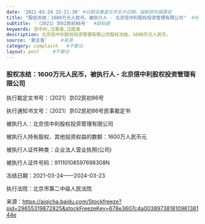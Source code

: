```yaml
---
date: '2021-03-24 15:21:30' #日期会覆盖文件名中日期，越新排列越靠前
title: "股权冻结：1600万元人民币，被执行人 - 北京信中利股权投资管理有限公司"  #标题
subtitle: '（2021）京02民初86号'  #副标题
keywords: 信中利,汪潮涌,汪超涌
description: 北京信中利股权投资管理有限公司股权冻结，1600万元人民币。
source: '爱企查'     #来源
category: complaint   #不要动
layout: post     #不要动
---
```


### 股权冻结：1600万元人民币，被执行人 - 北京信中利股权投资管理有限公司

执行裁定文书号：（2021）京02民初86号

执行通知书文号：（2021）京02民初86号民事裁定书

被执行人：北京信中利股权投资管理有限公司

被执行人持有股权、其他投资权益的数额：1600万人民币元

被执行人证件种类：企业法人营业执照(公司)

被执行人证件号码：91110108597698308N  

冻结日期：2021-03-24——2024-03-23

执行法院：北京市第二中级人民法院

来源：https://aiqicha.baidu.com/Stockfreeze?pid=29655319872825&stockFreezeKey=678e3607c4a00389738181096138144e

